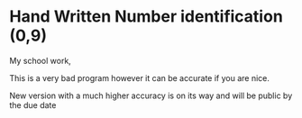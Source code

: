 # Hand Written Number identification (0,9)
My school work,

This is a very bad program however it can be accurate if you are nice.

New version with a much higher accuracy is on its way and will be public by the due date
